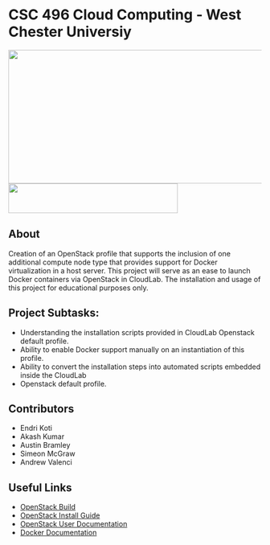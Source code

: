 # CSC 496 Cloud Computing - West Chester Universiy

<img src="https://github.com/ab922530/496-cloud-project/blob/master/images/openstack-docker.png" width="519" height="266"><img src="https://github.com/ab922530/496-cloud-project/blob/master/images/cloudlab-image.png" width="337" height="59">

## About
Creation of an OpenStack profile that supports the inclusion of one additional compute node type that provides support for Docker virtualization in a host server.
This project will serve as an ease to launch Docker containers via OpenStack in CloudLab.
The installation and usage of this project for educational purposes only.

## Project Subtasks:
- Understanding the installation scripts provided in CloudLab Openstack default profile.
- Ability to enable Docker support manually on an instantiation of this profile. 
- Ability to convert the installation steps into automated scripts embedded inside the CloudLab 
- Openstack default profile.

## Contributors
- Endri Koti
- Akash Kumar
- Austin Bramley
- Simeon McGraw
- Andrew Valenci

## Useful Links
- [OpenStack Build](https://gitlab.flux.utah.edu/johnsond/openstack-build-ubuntu)
- [OpenStack Install Guide](https://docs.openstack.org/install-guide/overview.html)
- [OpenStack User Documentation](https://docs.openstack.org/python-openstackclient/latest/cli/index.html)
- [Docker Documentation](https://docs.docker.com/)
